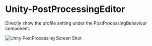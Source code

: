 # Unity-PostProcessingEditor
Directly show the profile setting under the PostProcessingBehaviour component.

![Unity PostProcessing Screen Shot](./PostProcessing_Editor.PNG)
